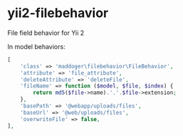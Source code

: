 # yii2-filebehavior
File field behavior for Yii 2

In model behaviors:
```php
[
    'class' => 'maddoger\filebehavior\FileBehavior',
    'attribute' => 'file_attribute',
    'deleteAttribute' => 'deleteFile',
    'fileName' => function ($model, $file, $index) {
        return md5($file->name).'.'.$file->extension;
    },
    'basePath' => '@webapp/uploads/files',
    'baseUrl' => '@web/uploads/files',
    'overwriteFile' => false,
],
```